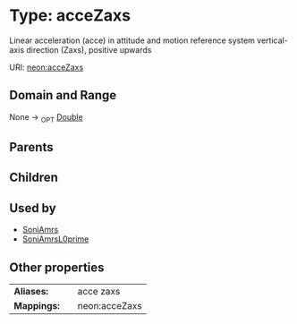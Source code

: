 
# Type: acceZaxs


Linear acceleration (acce) in attitude and motion reference system vertical-axis direction (Zaxs), positive upwards

URI: [neon:acceZaxs](https://data.neonscience.org/acceZaxs)


## Domain and Range

None ->  <sub>OPT</sub> [Double](types/Double.md)

## Parents


## Children


## Used by

 * [SoniAmrs](SoniAmrs.md)
 * [SoniAmrsL0prime](SoniAmrsL0prime.md)

## Other properties

|  |  |  |
| --- | --- | --- |
| **Aliases:** | | acce zaxs |
| **Mappings:** | | neon:acceZaxs |


